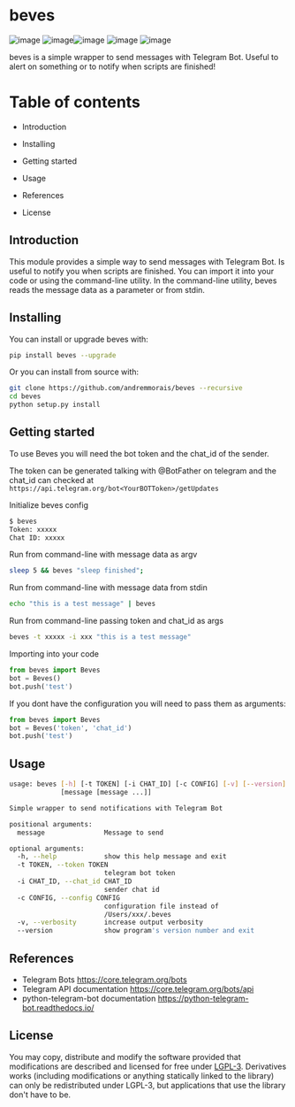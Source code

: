 
# beves

![image](https://img.shields.io/travis/com/v1sion/beves/master.svg)
![image](https://img.shields.io/pypi/v/beves.svg)![image](https://img.shields.io/pypi/pyversions/beves.svg) ![image](https://img.shields.io/pypi/status/beves.svg) ![image](https://img.shields.io/pypi/l/beves.svg)

beves is a simple wrapper to send messages with Telegram Bot. Useful to alert on something or to notify when scripts are finished!

Table of contents
=================

- Introduction

- Installing

- Getting started

- Usage

- References

- License

Introduction
------

This module provides a simple way to send messages with Telegram Bot. Is useful to notify you when scripts are finished.
You can import it into your code or using the command-line utility. In the command-line utility, beves
reads the message data as a parameter or from stdin.

Installing
------

You can install or upgrade beves with:

```bash
pip install beves --upgrade
```

Or you can install from source with:

```bash
git clone https://github.com/andremmorais/beves --recursive
cd beves
python setup.py install
```

Getting started
------

To use Beves you will need the bot token and the chat_id of the sender.

The token can be generated talking with @BotFather on telegram and the chat_id can checked at `https://api.telegram.org/bot<YourBOTToken>/getUpdates`

Initialize beves config

```bash
$ beves
Token: xxxxx
Chat ID: xxxxx
```

Run from command-line with message data as argv

```bash
sleep 5 && beves "sleep finished";
```

Run from command-line with message data from stdin

```bash
echo "this is a test message" | beves
```

Run from command-line passing token and chat_id as args

```bash
beves -t xxxxx -i xxx "this is a test message"
```

Importing into your code

```python
from beves import Beves
bot = Beves()
bot.push('test')
```

If you dont have the configuration you will need to pass them as arguments:

```python
from beves import Beves
bot = Beves('token', 'chat_id')
bot.push('test')
```

Usage
------

```bash
usage: beves [-h] [-t TOKEN] [-i CHAT_ID] [-c CONFIG] [-v] [--version]
             [message [message ...]]

Simple wrapper to send notifications with Telegram Bot

positional arguments:
  message               Message to send

optional arguments:
  -h, --help            show this help message and exit
  -t TOKEN, --token TOKEN
                        telegram bot token
  -i CHAT_ID, --chat_id CHAT_ID
                        sender chat id
  -c CONFIG, --config CONFIG
                        configuration file instead of
                        /Users/xxx/.beves
  -v, --verbosity       increase output verbosity
  --version             show program's version number and exit
```

References
------

- Telegram Bots <https://core.telegram.org/bots>
- Telegram API documentation <https://core.telegram.org/bots/api>
- python-telegram-bot documentation <https://python-telegram-bot.readthedocs.io/>

License
------

You may copy, distribute and modify the software provided that modifications are described and licensed for free under [LGPL-3](https://www.gnu.org/licenses/lgpl-3.0.html). Derivatives works (including modifications or anything statically linked to the library) can only be redistributed under LGPL-3, but applications that use the library don't have to be.
